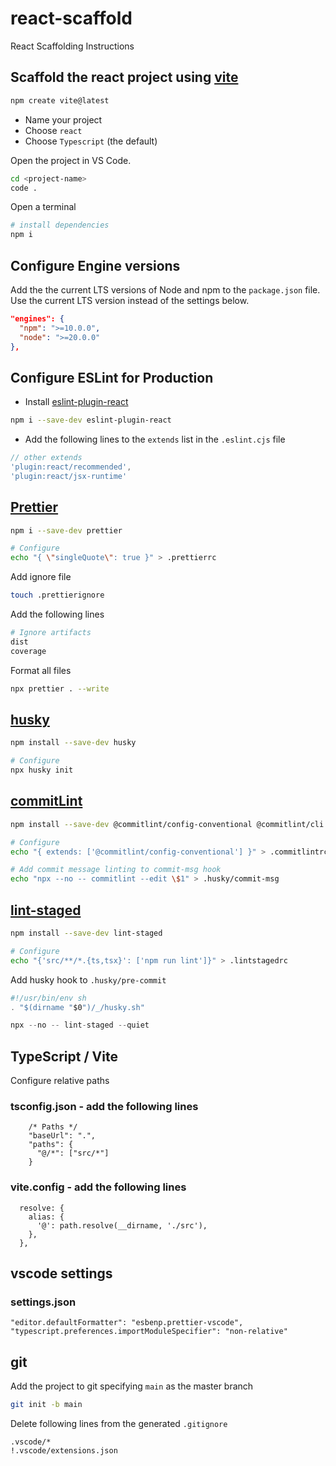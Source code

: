 # react-scaffold
React Scaffolding Instructions

## Scaffold the react project using [vite](https://vitejs.dev/guide/#scaffolding-your-first-vite-project)
```bash
npm create vite@latest
```
  
  - Name your project
  - Choose `react`
  - Choose `Typescript` (the default)

Open the project in VS Code.
```bash
cd <project-name>
code .
```
Open a terminal
```bash
# install dependencies
npm i
```

## Configure Engine versions
Add the the current LTS versions of Node and npm to the `package.json` file. Use the current LTS version instead of the settings below.
```json
"engines": {
  "npm": ">=10.0.0",
  "node": ">=20.0.0"
},
```

## Configure ESLint for Production
- Install [eslint-plugin-react](https://github.com/jsx-eslint/eslint-plugin-react)
```bash
npm i --save-dev eslint-plugin-react
```
- Add the following lines to the `extends` list in the `.eslint.cjs` file
```js
// other extends
'plugin:react/recommended',
'plugin:react/jsx-runtime'
```

## [Prettier](https://prettier.io/docs/en/install)
```bash
npm i --save-dev prettier

# Configure
echo "{ \"singleQuote\": true }" > .prettierrc

```

Add ignore file 
```bash
touch .prettierignore
```

Add the following lines
```sh
# Ignore artifacts
dist
coverage
```

Format all files
```bash
npx prettier . --write
```

## [husky](https://typicode.github.io/husky/get-started.html#install)
```bash
npm install --save-dev husky

# Configure
npx husky init
```

## [commitLint](https://commitlint.js.org/#/?id=getting-started)

```bash
npm install --save-dev @commitlint/config-conventional @commitlint/cli

# Configure
echo "{ extends: ['@commitlint/config-conventional'] }" > .commitlintrc

# Add commit message linting to commit-msg hook
echo "npx --no -- commitlint --edit \$1" > .husky/commit-msg
```

## [lint-staged](https://github.com/lint-staged/lint-staged#readme)

```bash
npm install --save-dev lint-staged

# Configure
echo "{'src/**/*.{ts,tsx}': ['npm run lint']}" > .lintstagedrc
```

Add husky hook to `.husky/pre-commit`
```js
#!/usr/bin/env sh
. "$(dirname "$0")/_/husky.sh"

npx --no -- lint-staged --quiet
```

## TypeScript / Vite
Configure relative paths

### tsconfig.json - add the following lines
```
    /* Paths */
    "baseUrl": ".",
    "paths": {
      "@/*": ["src/*"]
    }
```

### vite.config - add the following lines
```
  resolve: {
    alias: {
      '@': path.resolve(__dirname, './src'),
    },
  },
```

## vscode settings
### settings.json
```
"editor.defaultFormatter": "esbenp.prettier-vscode",
"typescript.preferences.importModuleSpecifier": "non-relative"
```

## git
Add the project to git specifying `main` as the master branch
```bash
git init -b main
```

Delete following lines from the generated `.gitignore`
```
.vscode/*
!.vscode/extensions.json
```
